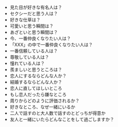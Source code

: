 - 見た目が好きな有名人は？
- セクシーだと思う人は？
- 好きな仕草は？
- 可愛いと思う瞬間は？
- あざといと思う瞬間は？
- 今、一番仲良くなりたい人は？
- 「XXX」の中で一番仲良くなりたい人は？
- 一番信頼している人は？
- 尊敬している人は？
- 憧れている人は？
- 羨ましいと思うところは？
- 恋人にするならどんな人か？
- 結婚するならどんな人か？
- 恋人に直してほしいところ
- もし恋人だったら嫌なところ
- 周りからどのように評価されるか？
- 好きなところ、なぜ一緒にいるか
- 二人で話すのと大人数で話すのとどっちが得意か
- 友人と一緒にいたらどんなことをして過ごしますか？
